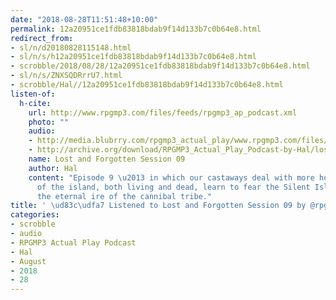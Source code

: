 ```yaml
---
date: "2018-08-28T11:51:48+10:00"
permalink: 12a20951ce1fdb83818bdab9f14d133b7c0b64e8.html
redirect_from:
- sl/n/d20180828115148.html
- sl/n/s/h12a20951ce1fdb83818bdab9f14d133b7c0b64e8.html
- scrobble/2018/08/28/12a20951ce1fdb83818bdab9f14d133b7c0b64e8.html
- sl/n/s/ZNXSQDRrrU7.html
- scrobble/Hal//12a20951ce1fdb83818bdab9f14d133b7c0b64e8.html
listen-of:
  h-cite:
    url: http://www.rpgmp3.com/files/feeds/rpgmp3_ap_podcast.xml
    photo: ""
    audio:
    - http://media.blubrry.com/rpgmp3_actual_play/www.rpgmp3.com/files/game_recordings/Sugar_Fuelled_Gamers/lost_and_forgotten_session_09.mp3
    - http://archive.org/download/RPGMP3_Actual_Play_Podcast-by-Hal/lost_and_forgotten_session_09.mp3
    name: Lost and Forgotten Session 09
    author: Hal
    content: "Episode 9 \u2013 in which our castaways deal with more hostile inhabitants
      of the island, both living and dead, learn to fear the Silent Island, and draw
      the eternal ire of the cannibal tribe."
title: ' \ud83c\udfa7 Listened to Lost and Forgotten Session 09 by @rpgmp3 From #RPGMP3ActualPlayPodcast'
categories:
- scrobble
- audio
- RPGMP3 Actual Play Podcast
- Hal
- August
- 2018
- 28
---
```

